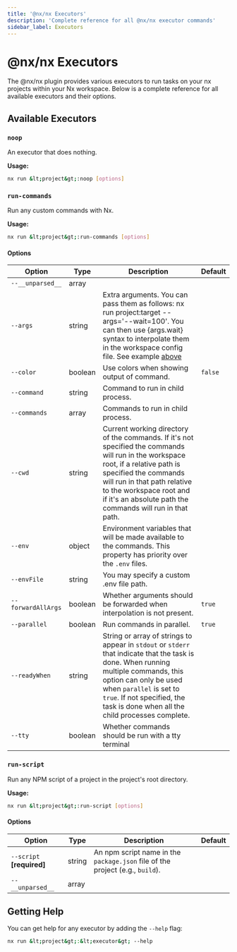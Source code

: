 ```yaml
---
title: '@nx/nx Executors'
description: 'Complete reference for all @nx/nx executor commands'
sidebar_label: Executors
---
```


# @nx/nx Executors

The @nx/nx plugin provides various executors to run tasks on your nx projects within your Nx workspace.
Below is a complete reference for all available executors and their options.

## Available Executors

### `noop`

An executor that does nothing.

**Usage:**

```bash
nx run &lt;project&gt;:noop [options]
```

### `run-commands`

Run any custom commands with Nx.

**Usage:**

```bash
nx run &lt;project&gt;:run-commands [options]
```

#### Options

| Option             | Type    | Description                                                                                                                                                                                                                                                                      | Default |
| ------------------ | ------- | -------------------------------------------------------------------------------------------------------------------------------------------------------------------------------------------------------------------------------------------------------------------------------- | ------- |
| `--__unparsed__`   | array   |                                                                                                                                                                                                                                                                                  |         |
| `--args`           | string  | Extra arguments. You can pass them as follows: nx run project:target --args='--wait=100'. You can then use &#123;args.wait&#125; syntax to interpolate them in the workspace config file. See example [above](#chaining-commands-interpolating-args-and-setting-the-cwd)         |         |
| `--color`          | boolean | Use colors when showing output of command.                                                                                                                                                                                                                                       | `false` |
| `--command`        | string  | Command to run in child process.                                                                                                                                                                                                                                                 |         |
| `--commands`       | array   | Commands to run in child process.                                                                                                                                                                                                                                                |         |
| `--cwd`            | string  | Current working directory of the commands. If it's not specified the commands will run in the workspace root, if a relative path is specified the commands will run in that path relative to the workspace root and if it's an absolute path the commands will run in that path. |         |
| `--env`            | object  | Environment variables that will be made available to the commands. This property has priority over the `.env` files.                                                                                                                                                             |         |
| `--envFile`        | string  | You may specify a custom .env file path.                                                                                                                                                                                                                                         |         |
| `--forwardAllArgs` | boolean | Whether arguments should be forwarded when interpolation is not present.                                                                                                                                                                                                         | `true`  |
| `--parallel`       | boolean | Run commands in parallel.                                                                                                                                                                                                                                                        | `true`  |
| `--readyWhen`      | string  | String or array of strings to appear in `stdout` or `stderr` that indicate that the task is done. When running multiple commands, this option can only be used when `parallel` is set to `true`. If not specified, the task is done when all the child processes complete.       |         |
| `--tty`            | boolean | Whether commands should be run with a tty terminal                                                                                                                                                                                                                               |         |

### `run-script`

Run any NPM script of a project in the project's root directory.

**Usage:**

```bash
nx run &lt;project&gt;:run-script [options]
```

#### Options

| Option                    | Type   | Description                                                                   | Default |
| ------------------------- | ------ | ----------------------------------------------------------------------------- | ------- |
| `--script` **[required]** | string | An npm script name in the `package.json` file of the project (e.g., `build`). |         |
| `--__unparsed__`          | array  |                                                                               |         |

## Getting Help

You can get help for any executor by adding the `--help` flag:

```bash
nx run &lt;project&gt;:&lt;executor&gt; --help
```

